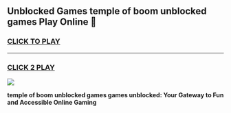 
## Unblocked Games temple of boom unblocked games Play Online 👋
<h3>
<a href="https://news.freeplayer.one?title=temple_of_boom_unblocked_games&ref=17F">CLICK TO PLAY</a></h3>
<hr>

<h3>
<a href="https://news.freeplayer.one?title=temple_of_boom_unblocked_games&ref=17F">CLICK 2 PLAY</a>
  
</h3>

<a href="https://news.freeplayer.one?title=temple_of_boom_unblocked_games&ref=17F/"><img src="https://clearcache.store/games.png"></a>


**temple of boom unblocked games games unblocked: Your Gateway to Fun and Accessible Online Gaming**
